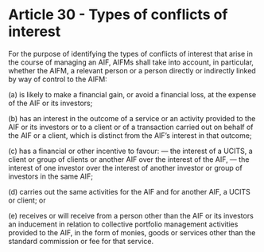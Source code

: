 # Article 30 - Types of conflicts of interest


For the purpose of identifying the types of conflicts of interest that arise in the course of managing an AIF, AIFMs shall take into account, in particular, whether the AIFM, a relevant person or a person directly or indirectly linked by way of control to the AIFM:

(a) is likely to make a financial gain, or avoid a financial loss, at the expense of the AIF or its investors;

(b) has an interest in the outcome of a service or an activity provided to the AIF or its investors or to a client or of a transaction carried out on behalf of the AIF or a client, which is distinct from the AIF’s interest in that outcome;

(c) has a financial or other incentive to favour: — the interest of a UCITS, a client or group of clients or another AIF over the interest of the AIF, — the interest of one investor over the interest of another investor or group of investors in the same AIF;

(d) carries out the same activities for the AIF and for another AIF, a UCITS or client; or

(e) receives or will receive from a person other than the AIF or its investors an inducement in relation to collective portfolio management activities provided to the AIF, in the form of monies, goods or services other than the standard commission or fee for that service.
